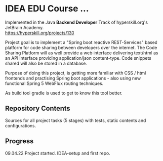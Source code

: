 # IDEA EDU Course ...

Implemented in the Java <b>Backend Developer</b> Track of hyperskill.org's JetBrain Academy.<br>
https://hyperskill.org/projects/130

Project goal is to implement a "Spring boot reactive REST-Services" based platform for code sharing between developers
over the internet. The Code Sharing Platform will as well provide a web interface delivering text/html as
an API interface providing application/json content-type. Code snippets shared will also be stored in
a database.

Purpose of doing this project, is getting more familiar with CSS / html frontends and practising Spring boot
applications - also using new functional Spring 5 WebFlux routing techniques.

As build tool gradle is used to get to know this tool better.

[//]: # (Project was completed on xx.0d.22.)

## Repository Contents

Sources for all project tasks (5 stages) with tests, static contents and configurations.

## Progress

09.04.22 Project started. IDEA-setup and first repo.
